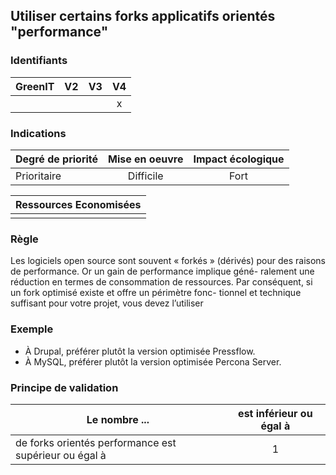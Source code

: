 ## Utiliser certains forks applicatifs orientés "performance"
### Identifiants

| GreenIT |  V2  |  V3  |  V4  |
|---------|:----:|:----:|:----:|
|      |   |   |  x   |

### Indications

| Degré de priorité |      Mise en oeuvre       |  Impact écologique    | 
|-------------------|:-------------------------:|:---------------------:|
|  Prioritaire      |   Difficile               |  Fort                 | 


|Ressources Economisées                                      |
|:----------------------------------------------------------:|
|    |

### Règle

Les logiciels open source sont souvent « forkés » (dérivés) pour des raisons de performance. Or un gain de performance implique géné- ralement une réduction en termes de consommation de ressources. Par conséquent, si un fork optimisé existe et offre un périmètre fonc- tionnel et technique suffisant pour votre projet, vous devez l’utiliser

### Exemple

 - À Drupal, préférer plutôt la version optimisée Pressflow.
 - À MySQL, préférer plutôt la version optimisée Percona Server.

### Principe de validation

| Le nombre ...     | est inférieur ou égal à   |  
|-------------------|:-------------------------:|
| de forks orientés performance est supérieur ou égal à   | 1  |
